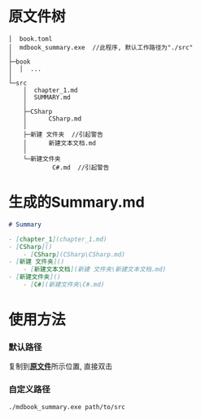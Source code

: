 # 原文件树

```
│  book.toml
│  mdbook_summary.exe  //此程序, 默认工作路径为"./src"
│
├─book
│  │  ...
│
└─src
    │  chapter_1.md
    │  SUMMARY.md
    │
    ├─CSharp
    │      CSharp.md
    │
    ├─新建 文件夹  //引起警告
    │      新建文本文档.md
    │
    └─新建文件夹
            C#.md  //引起警告
```

# 生成的Summary.md

```markdown
# Summary

- [chapter_1](chapter_1.md)
- [CSharp]()
    - [CSharp](CSharp\CSharp.md)
- [新建 文件夹]()
    - [新建文本文档](新建 文件夹\新建文本文档.md)
- [新建文件夹]()
    - [C#](新建文件夹\C#.md)
```



# 使用方法

### 默认路径

复制到[**原文件**](#原文件)所示位置, 直接双击

### 自定义路径

`./mdbook_summary.exe path/to/src`